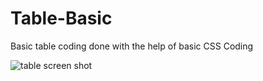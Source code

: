 # Table-Basic
Basic table coding done with the help of basic CSS Coding

![table screen shot](https://user-images.githubusercontent.com/84525058/136833395-f80e9d4a-ec03-4cfd-aef9-ad5135f19199.PNG)

